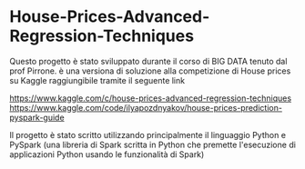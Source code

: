 # House-Prices-Advanced-Regression-Techniques
Questo progetto è stato sviluppato durante il corso di BIG DATA tenuto dal prof Pirrone.
è una versiona di soluzione alla competizione di House prices su Kaggle raggiungibile tramite il seguente link

https://www.kaggle.com/c/house-prices-advanced-regression-techniques
https://www.kaggle.com/code/ilyapozdnyakov/house-prices-prediction-pyspark-guide

Il progetto è stato scritto utilizzando principalmente il linguaggio Python e PySpark (una libreria di Spark scritta in Python che premette l'esecuzione di applicazioni Python usando le funzionalità di Spark)
